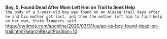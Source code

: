 **Boy, 5, Found Dead After Mom Left Him on Trail to Seek Help**\
`The body of a 5-year-old boy was found on an Alaska trail days after he and his mother got lost, and then the mother left him to find help on her own, State Troopers said.`\
https://nytimes.com/aponline/2020/03/31/us/ap-us-boy-found-dead-on-trail.html?searchResultPosition=10

